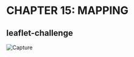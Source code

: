 # CHAPTER 15: MAPPING
## leaflet-challenge
![Capture](https://github.com/kcjoel/leaflet-challenge/assets/72319764/cf51d421-1ef2-4546-91da-a014bc95ea18)
